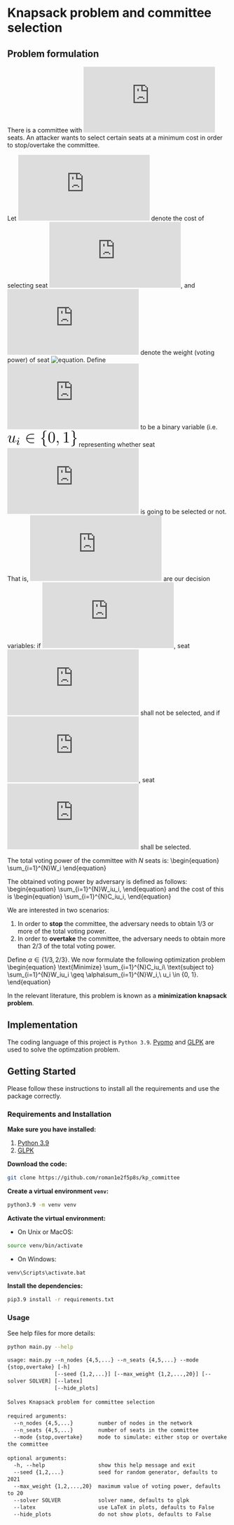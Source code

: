 # Knapsack problem and committee selection

## Problem formulation

There is a committee with ![equation](https://latex.codecogs.com/svg.latex?N) seats. 
An attacker wants to select certain seats at a minimum cost in order to stop/overtake the committee.

Let ![equation](https://latex.codecogs.com/svg.latex?C_i) denote the cost of selecting seat 
![equation](https://latex.codecogs.com/svg.latex?i), 
and ![equation](https://latex.codecogs.com/svg.latex?W_i) denote the weight (voting power) of seat 
![equation](https://latex.codecogs.com/svg.latex?i,\&space;i&space;\in&space;\{1,2,...,N\}). 
Define ![equation](https://latex.codecogs.com/svg.latex?u_i) to be a binary variable 
(i.e. ![alt text](uiin.svg) representing 
whether seat ![equation](https://latex.codecogs.com/svg.latex?i) is going to be selected or not. 
That is, ![equation](https://latex.codecogs.com/svg.latex?u_i) are our decision variables: if 
![equation](https://latex.codecogs.com/svg.latex?u_i=0), seat 
![equation](https://latex.codecogs.com/svg.latex?i) shall not be selected, and if 
![equation](https://latex.codecogs.com/svg.latex?u_i=1), seat 
![equation](https://latex.codecogs.com/svg.latex?i) shall be selected.

The total voting power of the committee with $N$ seats is:
\begin{equation}
    \sum_{i=1}^{N}W_i
\end{equation}

The obtained voting power by adversary is defined as follows:
\begin{equation}
    \sum_{i=1}^{N}W_iu_i,
\end{equation}
and the cost of this is
\begin{equation}
    \sum_{i=1}^{N}C_iu_i,
\end{equation}

We are interested in two scenarios:
1. In order to **stop** the committee, the adversary needs to obtain 1/3 or more of the total voting power.
2. In order to **overtake** the committee, the adversary needs to obtain more than 2/3 of the total voting power.

Define $\alpha \in \{1/3, 2/3\}$.
We now formulate the following optimization problem
\begin{equation}
    \text{Minimize} \sum_{i=1}^{N}C_iu_i\\
    \text{subject to} \sum_{i=1}^{N}W_iu_i \geq \alpha\sum_{i=1}^{N}W_i,\\
    u_i \in \{0, 1\}. 
\end{equation}

In the relevant literature, this problem is known as a **minimization knapsack problem**.

## Implementation

The coding language of this project is ```Python 3.9```. [Pyomo](http://www.pyomo.org/) and [GLPK](https://www.gnu.org/software/glpk/) are used to solve the optimzation problem.

## Getting Started
Please follow these instructions to install all the requirements and use the package correctly.

### Requirements and Installation
**Make sure you have installed:**
1. [Python 3.9](https://www.python.org/downloads/release/python-390/)
2. [GLPK](https://www.gnu.org/software/glpk/)

**Download the code:**
```bash
git clone https://github.com/roman1e2f5p8s/kp_committee
```

**Create a virtual environment ```venv```:**
```bash
python3.9 -m venv venv
```

**Activate the virtual environment:**
- On Unix or MacOS:
```bash
source venv/bin/activate
```
- On Windows:
```bash
venv\Scripts\activate.bat
```

**Install the dependencies:**
```bash
pip3.9 install -r requirements.txt
```

### Usage

See help files for more details:

```bash
python main.py --help
```

```
usage: main.py --n_nodes {4,5,...} --n_seats {4,5,...} --mode {stop,overtake} [-h]
               [--seed {1,2,...}] [--max_weight {1,2,...,20}] [--solver SOLVER] [--latex]
               [--hide_plots]

Solves Knapsack problem for committee selection

required arguments:
  --n_nodes {4,5,...}        number of nodes in the network
  --n_seats {4,5,...}        number of seats in the committee
  --mode {stop,overtake}     mode to simulate: either stop or overtake the committee

optional arguments:
  -h, --help                 show this help message and exit
  --seed {1,2,...}           seed for random generator, defaults to 2021
  --max_weight {1,2,...,20}  maximum value of voting power, defaults to 20
  --solver SOLVER            solver name, defaults to glpk
  --latex                    use LaTeX in plots, defaults to False
  --hide_plots               do not show plots, defaults to False
```


```python

```
